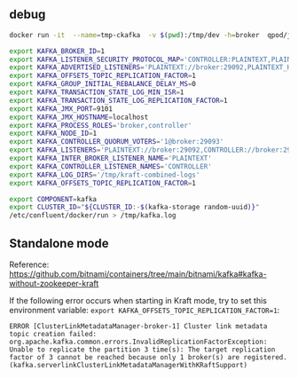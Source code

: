 ## debug

```bash
docker run -it  --name=tmp-ckafka  -v $(pwd):/tmp/dev -h=broker  qpod/jdk11 bash

export KAFKA_BROKER_ID=1
export KAFKA_LISTENER_SECURITY_PROTOCOL_MAP='CONTROLLER:PLAINTEXT,PLAINTEXT:PLAINTEXT,PLAINTEXT_HOST:PLAINTEXT'
export KAFKA_ADVERTISED_LISTENERS='PLAINTEXT://broker:29092,PLAINTEXT_HOST://localhost:9092'
export KAFKA_OFFSETS_TOPIC_REPLICATION_FACTOR=1
export KAFKA_GROUP_INITIAL_REBALANCE_DELAY_MS=0
export KAFKA_TRANSACTION_STATE_LOG_MIN_ISR=1
export KAFKA_TRANSACTION_STATE_LOG_REPLICATION_FACTOR=1
export KAFKA_JMX_PORT=9101
export KAFKA_JMX_HOSTNAME=localhost
export KAFKA_PROCESS_ROLES='broker,controller'
export KAFKA_NODE_ID=1
export KAFKA_CONTROLLER_QUORUM_VOTERS='1@broker:29093'
export KAFKA_LISTENERS='PLAINTEXT://broker:29092,CONTROLLER://broker:29093,PLAINTEXT_HOST://0.0.0.0:9092'
export KAFKA_INTER_BROKER_LISTENER_NAME='PLAINTEXT'
export KAFKA_CONTROLLER_LISTENER_NAMES='CONTROLLER'
export KAFKA_LOG_DIRS='/tmp/kraft-combined-logs'
export KAFKA_OFFSETS_TOPIC_REPLICATION_FACTOR=1

export COMPONENT=kafka
export CLUSTER_ID="${CLUSTER_ID:-$(kafka-storage random-uuid)}"
/etc/confluent/docker/run > /tmp/kafka.log
```

## Standalone mode
Reference: https://github.com/bitnami/containers/tree/main/bitnami/kafka#kafka-without-zookeeper-kraft

If the following error occurs when starting in Kraft mode, try to set this environment variable: `export KAFKA_OFFSETS_TOPIC_REPLICATION_FACTOR=1`:

```log
ERROR [ClusterLinkMetadataManager-broker-1] Cluster link metadata topic creation failed: org.apache.kafka.common.errors.InvalidReplicationFactorException: Unable to replicate the partition 3 time(s): The target replication factor of 3 cannot be reached because only 1 broker(s) are registered. (kafka.serverlinkClusterLinkMetadataManagerWithKRaftSupport)
```